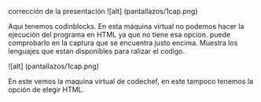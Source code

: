 corrección de la presentación
![alt] (pantallazos/1cap.png)

Aqui tenemos codinblocks. En esta máquina virtual no podemos hacer la ejecución del 
programa en HTML ya que no tiene esa opcion. puede comprobarlo en la captura que se
encuentra justo encima. Muestra los lenguajes que estan disponibles para ralizar
el codigo.

![alt] (pantallazos/1cap.png)

En este vemos la maquina virtual de codechef, en este tampoco tenemos la opción de 
elegir HTML.
